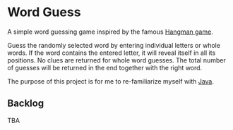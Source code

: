 # Word Guess
A simple word guessing game inspired by the famous [Hangman game](https://en.wikipedia.org/wiki/Hangman_(game)). 

Guess the randomly selected word by entering individual letters or whole words. If the word contains the entered letter, it will reveal itself in all its positions. No clues are returned for whole word guesses. The total number of guesses will be returned in the end together with the right word. 

The purpose of this project is for me to re-familiarize myself with [Java](https://www.java.com/en/).

## Backlog
TBA
